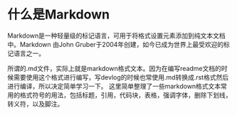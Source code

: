 # 什么是Markdown

Markdown是一种轻量级的标记语言，可用于将格式设置元素添加到纯文本文档中。Markdown 由John Gruber于2004年创建，如今已成为世界上最受欢迎的标记语言之一。

所谓的.md文件，实际上就是markdown格式文本。因为在编写readme文档的时候需要使用这个格式进行编写，写devlog的时候也常使用.md转换成.rst格式然后进行编译，所以决定简单学习一下。
这里简单整理了一些markdown格式文本常用的格式符号的用法，包括标题，引用，代码块，表格，强调字体，删除下划线，转义符，以及脚注。